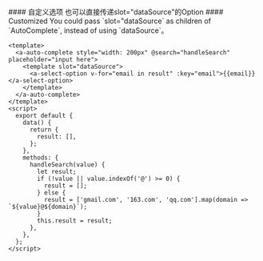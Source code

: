 <cn>
#### 自定义选项
也可以直接传递slot="dataSource"的Option
</cn>

<us>
#### Customized
You could pass `slot="dataSource` as children of `AutoComplete`, instead of using `dataSource`。
</us>

```tpl
<template>
  <a-auto-complete style="width: 200px" @search="handleSearch" placeholder="input here">
    <template slot="dataSource">
      <a-select-option v-for="email in result" :key="email">{{email}}</a-select-option>
    </template>
  </a-auto-complete>
</template>
<script>
  export default {
    data() {
      return {
        result: [],
      };
    },
    methods: {
      handleSearch(value) {
        let result;
        if (!value || value.indexOf('@') >= 0) {
          result = [];
        } else {
          result = ['gmail.com', '163.com', 'qq.com'].map(domain => `${value}@${domain}`);
        }
        this.result = result;
      },
    },
  };
</script>
```
